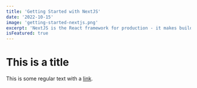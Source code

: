 ```yaml
---
title: 'Getting Started with NextJS'
date: '2022-10-15'
image: 'getting-started-nextjs.png'
excerpt: 'NextJS is the React framework for production - it makes building fullstack React apps and sites a breeze, and ships with built-in SSR.'
isFeatured: true
---
```


# This is a title

This is some regular text with a [link](https://google.com).
